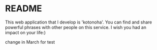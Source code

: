 # README

This web application that I develop is 'kotonoha'.
You can find and share powerful phrases with other people on this service.
I wish you had an impact on your life:)

change in March for test
